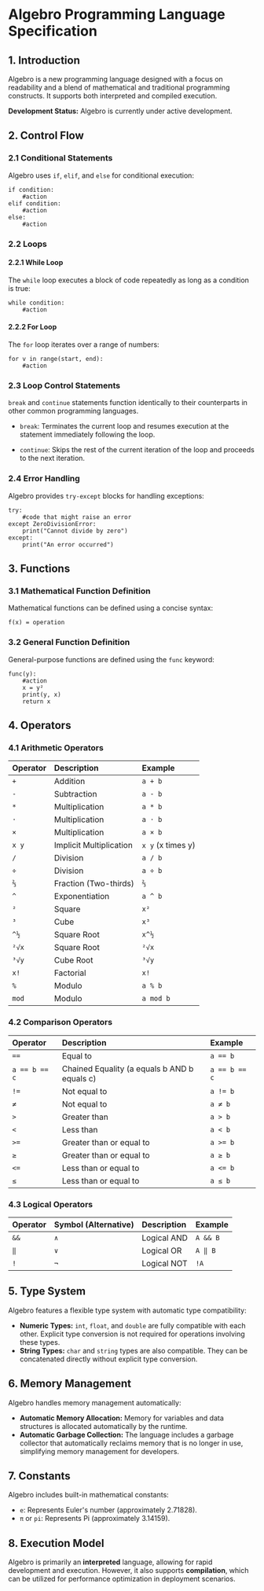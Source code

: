 # Algebro Programming Language Specification

## 1. Introduction

Algebro is a new programming language designed with a focus on readability and a blend of mathematical and traditional programming constructs. It supports both interpreted and compiled execution.

**Development Status:** Algebro is currently under active development.

## 2. Control Flow

### 2.1 Conditional Statements

Algebro uses `if`, `elif`, and `else` for conditional execution:
```
if condition:
    #action
elif condition:
    #action
else:
    #action
```

### 2.2 Loops

#### 2.2.1 While Loop

The `while` loop executes a block of code repeatedly as long as a condition is true:
```
while condition:
    #action
```

#### 2.2.2 For Loop

The `for` loop iterates over a range of numbers:
```
for v in range(start, end):
    #action
```
### 2.3 Loop Control Statements

`break` and `continue` statements function identically to their counterparts in other common programming languages.

* `break`: Terminates the current loop and resumes execution at the statement immediately following the loop.

* `continue`: Skips the rest of the current iteration of the loop and proceeds to the next iteration.

### 2.4 Error Handling

Algebro provides `try-except` blocks for handling exceptions:
```
try:
    #code that might raise an error
except ZeroDivisionError:
    print("Cannot divide by zero")
except:
    print("An error occurred")
```

## 3. Functions

### 3.1 Mathematical Function Definition

Mathematical functions can be defined using a concise syntax:
```
f(x) = operation
```

### 3.2 General Function Definition

General-purpose functions are defined using the `func` keyword:
```
func(y):
    #action
    x = y²
    print(y, x)
    return x
```

## 4. Operators

### 4.1 Arithmetic Operators

| Operator | Description | Example |
| :------- | :--------------- | :------------ |
| `+`      | Addition         | `a + b`       |
| `-`      | Subtraction      | `a - b`       |
| `*`      | Multiplication   | `a * b`       |
| `⋅`      | Multiplication   | `a ⋅ b`       |
| `×`      | Multiplication   | `a × b`       |
| `x y`    | Implicit Multiplication | `x y` (x times y) |
| `/`      | Division         | `a / b`       |
| `÷`      | Division         | `a ÷ b`       |
| `⅔`      | Fraction (Two-thirds) | `⅔`           |
| `^`      | Exponentiation   | `a ^ b`       |
| `²`      | Square           | `x²`          |
| `³`      | Cube             | `x³`          |
| `^½`     | Square Root      | `x^½`         |
| `²√x`    | Square Root      | `²√x`         |
| `³√y`    | Cube Root        | `³√y`         |
| `x!`     | Factorial        | `x!`          |
| `%`      | Modulo           | `a % b`       |
| `mod`    | Modulo           | `a mod b`     |

### 4.2 Comparison Operators

| Operator | Description              | Example           |
| :------- | :----------------------- | :---------------- |
| `==`     | Equal to                 | `a == b`          |
| `a == b == c` | Chained Equality (a equals b AND b equals c) | `a == b == c`     |
| `!=`     | Not equal to             | `a != b`          |
| `≠`      | Not equal to             | `a ≠ b`           |
| `>`      | Greater than             | `a > b`           |
| `<`      | Less than                | `a < b`           |
| `>=`     | Greater than or equal to | `a >= b`          |
| `≥`      | Greater than or equal to | `a ≥ b`           |
| `<=`     | Less than or equal to    | `a <= b`          |
| `≤`      | Less than or equal to    | `a ≤ b`           |

### 4.3 Logical Operators

| Operator | Symbol (Alternative) | Description | Example |
| :------- | :------------------- | :---------- | :------------ |
| `&&`     | `∧`                  | Logical AND | `A && B`      |
| `‖`     | `∨`                  | Logical OR  | `A ‖ B`      |
| `!`      | `¬`                  | Logical NOT | `!A`          |

## 5. Type System

Algebro features a flexible type system with automatic type compatibility:

* **Numeric Types:** `int`, `float`, and `double` are fully compatible with each other. Explicit type conversion is not required for operations involving these types.
* **String Types:** `char` and `string` types are also compatible. They can be concatenated directly without explicit type conversion.

## 6. Memory Management

Algebro handles memory management automatically:

* **Automatic Memory Allocation:** Memory for variables and data structures is allocated automatically by the runtime.
* **Automatic Garbage Collection:** The language includes a garbage collector that automatically reclaims memory that is no longer in use, simplifying memory management for developers.

## 7. Constants

Algebro includes built-in mathematical constants:

* `e`: Represents Euler's number (approximately 2.71828).
* `π` or `pi`: Represents Pi (approximately 3.14159).

## 8. Execution Model

Algebro is primarily an **interpreted** language, allowing for rapid development and execution. However, it also supports **compilation**, which can be utilized for performance optimization in deployment scenarios.
